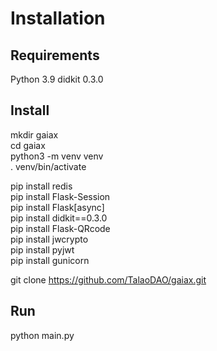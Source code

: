 # Installation

## Requirements

Python 3.9
didkit 0.3.0


## Install

mkdir gaiax  
cd gaiax  
python3 -m venv venv  
. venv/bin/activate  

pip install redis  
pip install Flask-Session  
pip install Flask[async]  
pip install didkit==0.3.0  
pip install Flask-QRcode  
pip install jwcrypto  
pip install pyjwt  
pip install gunicorn  

git clone https://github.com/TalaoDAO/gaiax.git  

## Run

python main.py
